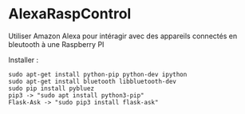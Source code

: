 # AlexaRaspControl
Utiliser Amazon Alexa pour intéragir avec des appareils connectés en bleutooth à une Raspberry PI


Installer : 

    sudo apt-get install python-pip python-dev ipython
    sudo apt-get install bluetooth libbluetooth-dev
    sudo pip install pybluez
    pip3 -> "sudo apt install python3-pip"
    Flask-Ask -> "sudo pip3 install flask-ask"
